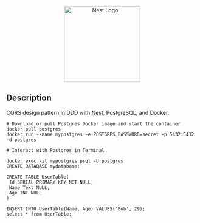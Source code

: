 <p align="center">
  <a href="http://nestjs.com/" target="blank"><img src="https://nestjs.com/img/logo-small.svg" width="200" alt="Nest Logo" /></a>
</p>

[circleci-image]: https://img.shields.io/circleci/build/github/nestjs/nest/master?token=abc123def456
[circleci-url]: https://circleci.com/gh/nestjs/nest


## Description

CQRS design pattern in DDD with [Nest](https://github.com/nestjs/nest), PostgreSQL, and Docker.

```
# Download or pull Postgres Docker image and start the container
docker pull postgres
docker run --name mypostgres -e POSTGRES_PASSWORD=secret -p 5432:5432 -d postgres
```


```
# Interact with Postgres in Terminal

docker exec -it mypostgres psql -U postgres
CREATE DATABASE mydatabase;

CREATE TABLE UserTable(
 Id SERIAL PRIMARY KEY NOT NULL,
 Name Text NULL,
 Age INT NULL
)

INSERT INTO UserTable(Name, Age) VALUES('Bob', 29);
select * from UserTable;
```


